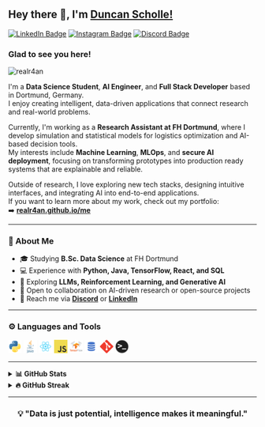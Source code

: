 ## Hey there 👋, I'm [Duncan Scholle!](https://github.com/realr4an)

[![LinkedIn Badge](https://img.shields.io/badge/-LinkedIn-0e76a8?style=flat-square&logo=Linkedin&logoColor=white)](https://www.linkedin.com/in/duncanscholle/)
[![Instagram Badge](https://img.shields.io/badge/-Instagram-e4405f?style=flat-square&logo=Instagram&logoColor=white)](https://instagram.com/realr4an)
[![Discord Badge](https://img.shields.io/badge/-Discord-5865F2?style=flat-square&logo=discord&logoColor=white)](https://discord.com/users/realr4an)

### Glad to see you here!  
<p align="left">
  <img src="https://komarev.com/ghpvc/?username=realr4an&label=Profile%20views&color=0e75b6&style=flat" alt="realr4an" />
</p>

I'm a **Data Science Student**, **AI Engineer**, and **Full Stack Developer** based in Dortmund, Germany.  
I enjoy creating intelligent, data-driven applications that connect research and real-world problems.  

Currently, I'm working as a **Research Assistant at FH Dortmund**, where I develop simulation and statistical models for logistics optimization and AI-based decision tools.  
My interests include **Machine Learning**, **MLOps**, and **secure AI deployment**, focusing on transforming prototypes into production ready systems that are explainable and reliable.

Outside of research, I love exploring new tech stacks, designing intuitive interfaces, and integrating AI into end-to-end applications.  
If you want to learn more about my work, check out my portfolio:  
➡️ **[realr4an.github.io/me](https://realr4an.github.io/me/)**  

---

### 🧠 About Me
- 🎓 Studying **B.Sc. Data Science** at FH Dortmund  
- 💻 Experience with **Python, Java, TensorFlow, React, and SQL**  
- 🚀 Exploring **LLMs, Reinforcement Learning, and Generative AI**  
- 🤝 Open to collaboration on AI-driven research or open-source projects  
- 💬 Reach me via **[Discord](https://discord.com/users/realr4an)** or **[LinkedIn](https://www.linkedin.com/in/duncanscholle/)**  

---

### ⚙️ Languages and Tools
<code><img height="27" src="https://raw.githubusercontent.com/github/explore/master/topics/python/python.png" alt="Python"></code>
<code><img height="27" src="https://raw.githubusercontent.com/github/explore/master/topics/java/java.png" alt="Java"></code>
<code><img height="27" src="https://raw.githubusercontent.com/github/explore/master/topics/react/react.png" alt="React"></code>
<code><img height="27" src="https://raw.githubusercontent.com/github/explore/master/topics/javascript/javascript.png" alt="JavaScript"></code>
<code><img height="27" src="https://raw.githubusercontent.com/github/explore/master/topics/tensorflow/tensorflow.png" alt="TensorFlow"></code>
<code><img height="27" src="https://raw.githubusercontent.com/github/explore/master/topics/sql/sql.png" alt="SQL"></code>
<code><img height="27" src="https://raw.githubusercontent.com/github/explore/master/topics/git/git.png" alt="Git"></code>
<code><img height="27" src="https://raw.githubusercontent.com/github/explore/master/topics/terminal/terminal.png" alt="Terminal"></code>

---

<details>
  <summary><b>📊 GitHub Stats</b></summary>
  <br/>
  <img height="180em" src="https://github-readme-stats.vercel.app/api?username=realr4an&show_icons=true&hide_border=true&count_private=true&include_all_commits=true" />
  <img height="180em" src="https://github-readme-stats.vercel.app/api/top-langs/?username=realr4an&show_icons=true&hide_border=true&layout=compact&langs_count=8"/>
</details>

<details>
  <summary><b>🔥 GitHub Streak</b></summary>
  <br/>
  <a href="https://git.io/streak-stats"><img src="https://streak-stats.demolab.com?user=realr4an&exclude_days=Sun%2CMon%2CTue%2CWed%2CThu%2CFri%2CSat" alt="GitHub Streak" /></a>
</details>

---

<div align="center">

### 💡 "Data is just potential, intelligence makes it meaningful."

</div>
